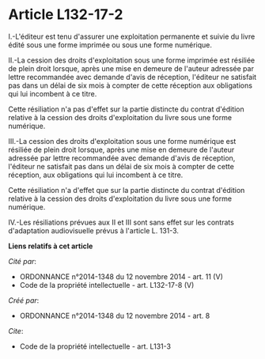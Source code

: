 # Article L132-17-2

I.-L'éditeur est tenu d'assurer une exploitation permanente et suivie du livre édité sous une forme imprimée ou sous une
forme numérique. 

II.-La cession des droits d'exploitation sous une forme imprimée est résiliée de plein droit lorsque, après une mise en
demeure de l'auteur adressée par lettre recommandée avec demande d'avis de réception, l'éditeur ne satisfait pas dans un
délai de six mois à compter de cette réception aux obligations qui lui incombent à ce titre. 

Cette résiliation n'a pas d'effet sur la partie distincte du contrat d'édition relative à la cession des droits
d'exploitation du livre sous une forme numérique. 

III.-La cession des droits d'exploitation sous une forme numérique est résiliée de plein droit lorsque, après une mise en
demeure de l'auteur adressée par lettre recommandée avec demande d'avis de réception, l'éditeur ne satisfait pas dans un
délai de six mois à compter de cette réception, aux obligations qui lui incombent à ce titre. 

Cette résiliation n'a d'effet que sur la partie distincte du contrat d'édition relative à la cession des droits
d'exploitation du livre sous une forme numérique. 

IV.-Les résiliations prévues aux II et III sont sans effet sur les contrats d'adaptation audiovisuelle prévus à l'article L.
131-3.

**Liens relatifs à cet article**

_Cité par_:

  - ORDONNANCE n°2014-1348 du 12 novembre 2014 - art. 11 (V)
  - Code de la propriété intellectuelle - art. L132-17-8 (V)

_Créé par_:

  - ORDONNANCE n°2014-1348 du 12 novembre 2014 - art. 8

_Cite_:

  - Code de la propriété intellectuelle - art. L131-3
